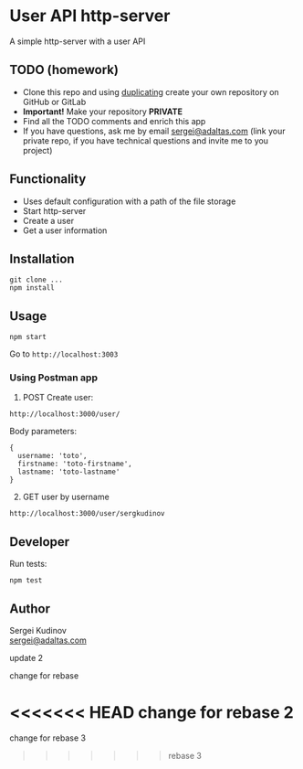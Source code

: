 # User API http-server

A simple http-server with a user API

##  TODO (homework)

* Clone this repo and using [duplicating](https://help.github.com/en/github/creating-cloning-and-archiving-repositories/duplicating-a-repository) create your own repository on GitHub or GitLab
* **Important!** Make your repository **PRIVATE**
* Find all the TODO comments and enrich this app
* If you have questions, ask me by email sergei@adaltas.com (link your private repo, if you have technical questions and invite me to you project)

## Functionality

* Uses default configuration with a path of the file storage
* Start http-server
* Create a user
* Get a user information

## Installation

```
git clone ...
npm install
```

## Usage

```
npm start
```

Go to `http://localhost:3003`

### Using Postman app

1. POST Create user:

```
http://localhost:3000/user/
```

Body parameters:
```
{
  username: 'toto',
  firstname: 'toto-firstname',
  lastname: 'toto-lastname'
}
```

2. GET user by username

```
http://localhost:3000/user/sergkudinov
```

## Developer

Run tests:
```
npm test
```

## Author

Sergei Kudinov   
sergei@adaltas.com

update 2

change for rebase

<<<<<<< HEAD
change for rebase 2
=======

change for rebase 3
>>>>>>> rebase 3
